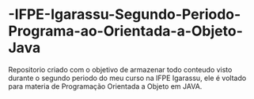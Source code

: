 # -IFPE-Igarassu-Segundo-Periodo-Programa-ao-Orientada-a-Objeto-Java
Repositorio criado com o objetivo de armazenar todo conteudo visto durante o segundo periodo do meu curso na IFPE Igarassu, ele é voltado para materia de Programação Orientada a Objeto em JAVA. 
